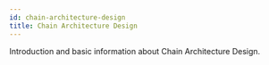 ```yaml
---
id: chain-architecture-design
title: Chain Architecture Design
---
```


[comment]: # (mx-abstract)

Introduction and basic information about Chain Architecture Design.

[comment]: # (mx-context-auto)
